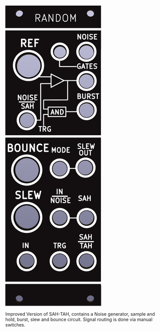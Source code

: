 ![](https://raw.githubusercontent.com/Fihdi/Eurorack/main/RandomSource/Random_Front.png)

Improved Version of SAH-TAH, contains a Noise generator, sample and hold, burst, slew and bounce circuit. Signal routing is done via manual switches.  
